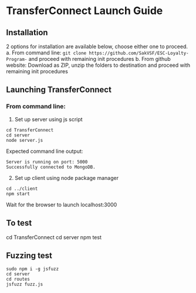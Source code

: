 # TransferConnect Launch Guide

## Installation
2 options for installation are available below, choose either one to proceed.
a. From command line: ```git clone https://github.com/SakVSF/ESC-Loyalty-Program-``` and proceed with remaining init procedures
b. From github website: Download as ZIP, unzip the folders to destination and proceed with remaining init procedures

## Launching TransferConnect
### From command line: 
1. Set up server using js script
```
cd TransferConnect
cd server
node server.js
```
Expected command line output:
```
Server is running on port: 5000
Successfully connected to MongoDB.
```
2. Set up client using node package manager
```
cd ../client
npm start
```
Wait for the browser to launch localhost:3000 


## To test
cd TransferConnect
cd server
npm test

## Fuzzing test
```cd TransferConnect
sudo npm i -g jsfuzz
cd server 
cd routes
jsfuzz fuzz.js
```
